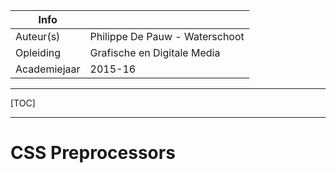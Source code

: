 |Info| |
|----|----|
|Auteur(s)|Philippe De Pauw - Waterschoot|
|Opleiding|Grafische en Digitale Media|
|Academiejaar|2015-16|

***

[TOC]

***

CSS Preprocessors
=================


